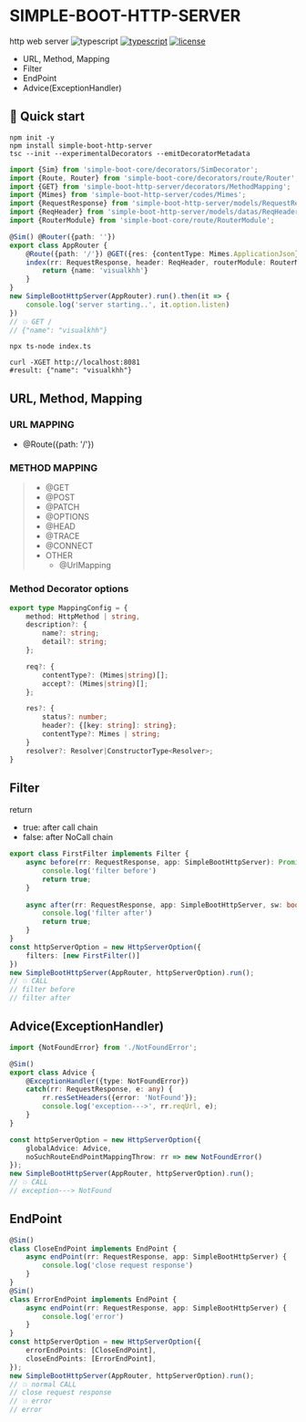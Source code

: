 SIMPLE-BOOT-HTTP-SERVER
===
http web server
![typescript](https://img.shields.io/badge/-typescript-black?logo=typescript) [![typescript](https://img.shields.io/badge/-npm-black?logo=npm)](https://www.npmjs.com/package/simple-boot-http-server) [![license](https://img.shields.io/badge/license-MIT-green)](LICENSE.md)

* URL, Method, Mapping
* Filter
* EndPoint
* Advice(ExceptionHandler)

## 🚀 Quick start
```shell
npm init -y
npm install simple-boot-http-server
tsc --init --experimentalDecorators --emitDecoratorMetadata
```

```typescript
import {Sim} from 'simple-boot-core/decorators/SimDecorator';
import {Route, Router} from 'simple-boot-core/decorators/route/Router';
import {GET} from 'simple-boot-http-server/decorators/MethodMapping';
import {Mimes} from 'simple-boot-http-server/codes/Mimes';
import {RequestResponse} from 'simple-boot-http-server/models/RequestResponse';
import {ReqHeader} from 'simple-boot-http-server/models/datas/ReqHeader';
import {RouterModule} from 'simple-boot-core/route/RouterModule';

@Sim() @Router({path: ''})
export class AppRouter {
    @Route({path: '/'}) @GET({res: {contentType: Mimes.ApplicationJson}})
    index(rr: RequestResponse, header: ReqHeader, routerModule: RouterModule) {
        return {name: 'visualkhh'}
    }
}
new SimpleBootHttpServer(AppRouter).run().then(it => {
    console.log('server starting..', it.option.listen)
})
// 💥 GET /
// {"name": "visualkhh"}
```
```shell
npx ts-node index.ts
```
```shell
curl -XGET http://localhost:8081
#result: {"name": "visualkhh"}
```


## URL, Method, Mapping
### URL MAPPING
* @Route({path: '/'})
### METHOD MAPPING
> * @GET
> * @POST
> * @PATCH
> * @OPTIONS
> * @HEAD
> * @TRACE
> * @CONNECT
> * OTHER
>   * @UrlMapping
### Method Decorator options
```typescript
export type MappingConfig = {
    method: HttpMethod | string,
    description?: {
        name?: string;
        detail?: string;
    };

    req?: {
        contentType?: (Mimes|string)[];
        accept?: (Mimes|string)[];
    };

    res?: {
        status?: number;
        header?: {[key: string]: string};
        contentType?: Mimes | string;
    }
    resolver?: Resolver|ConstructorType<Resolver>;
}
```  


## Filter
return
 - true: after call chain 
 - false: after NoCall chain
```typescript
export class FirstFilter implements Filter {
    async before(rr: RequestResponse, app: SimpleBootHttpServer): Promise<boolean> {
        console.log('filter before')
        return true;
    }
    
    async after(rr: RequestResponse, app: SimpleBootHttpServer, sw: boolean): Promise<boolean> {
        console.log('filter after')
        return true;
    }    
}
const httpServerOption = new HttpServerOption({
    filters: [new FirstFilter()]
})
new SimpleBootHttpServer(AppRouter, httpServerOption).run();
// 💥 CALL
// filter before
// filter after
```

## Advice(ExceptionHandler)
```typescript
import {NotFoundError} from './NotFoundError';

@Sim()
export class Advice {
    @ExceptionHandler({type: NotFoundError})
    catch(rr: RequestResponse, e: any) {
        rr.resSetHeaders({error: 'NotFound'});
        console.log('exception--->', rr.reqUrl, e);
    }
}

const httpServerOption = new HttpServerOption({
    globalAdvice: Advice,
    noSuchRouteEndPointMappingThrow: rr => new NotFoundError()
});
new SimpleBootHttpServer(AppRouter, httpServerOption).run();
// 💥 CALL
// exception---> NotFound
```

## EndPoint
```typescript
@Sim()
class CloseEndPoint implements EndPoint {
    async endPoint(rr: RequestResponse, app: SimpleBootHttpServer) {
        console.log('close request response')
    }
}
@Sim()
class ErrorEndPoint implements EndPoint {
    async endPoint(rr: RequestResponse, app: SimpleBootHttpServer) {
        console.log('error')
    }
}
const httpServerOption = new HttpServerOption({
    errorEndPoints: [CloseEndPoint],
    closeEndPoints: [ErrorEndPoint],
});
new SimpleBootHttpServer(AppRouter, httpServerOption).run();
// 💥 normal CALL
// close request response
// 💥 error
// error
```
